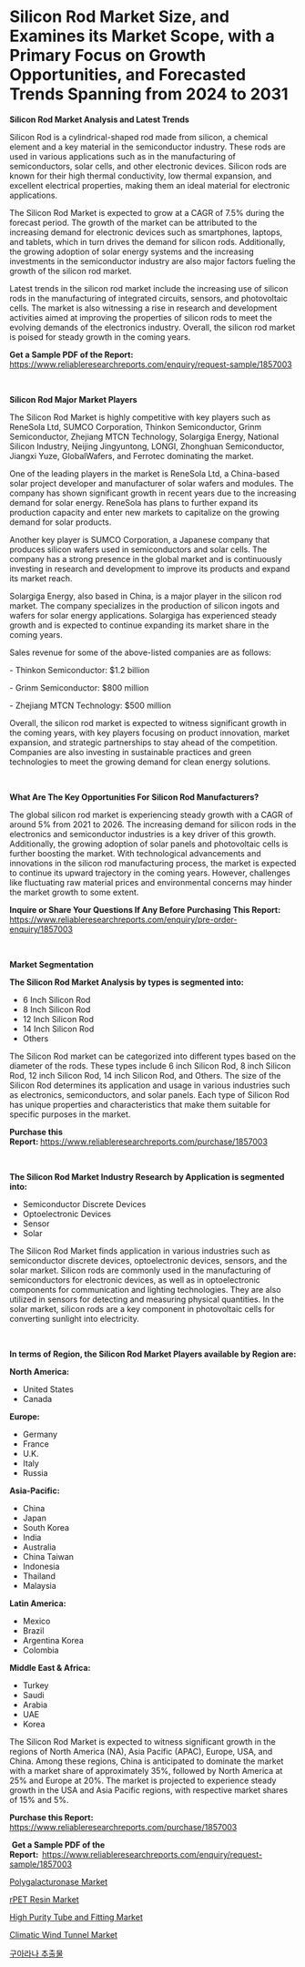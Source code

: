 <p><h1>Silicon Rod Market Size, and Examines its Market Scope, with a Primary Focus on Growth Opportunities, and Forecasted Trends Spanning from 2024 to 2031</h1></p><p><strong>Silicon Rod Market Analysis and Latest Trends</strong></p>
<p><p>Silicon Rod is a cylindrical-shaped rod made from silicon, a chemical element and a key material in the semiconductor industry. These rods are used in various applications such as in the manufacturing of semiconductors, solar cells, and other electronic devices. Silicon rods are known for their high thermal conductivity, low thermal expansion, and excellent electrical properties, making them an ideal material for electronic applications.</p><p>The Silicon Rod Market is expected to grow at a CAGR of 7.5% during the forecast period. The growth of the market can be attributed to the increasing demand for electronic devices such as smartphones, laptops, and tablets, which in turn drives the demand for silicon rods. Additionally, the growing adoption of solar energy systems and the increasing investments in the semiconductor industry are also major factors fueling the growth of the silicon rod market.</p><p>Latest trends in the silicon rod market include the increasing use of silicon rods in the manufacturing of integrated circuits, sensors, and photovoltaic cells. The market is also witnessing a rise in research and development activities aimed at improving the properties of silicon rods to meet the evolving demands of the electronics industry. Overall, the silicon rod market is poised for steady growth in the coming years.</p></p>
<p><strong>Get a Sample PDF of the Report:&nbsp;</strong> <a href="https://www.reliableresearchreports.com/enquiry/request-sample/1857003">https://www.reliableresearchreports.com/enquiry/request-sample/1857003</a></p>
<p>&nbsp;</p>
<p><strong>Silicon Rod Major Market Players</strong></p>
<p><p>The Silicon Rod Market is highly competitive with key players such as ReneSola Ltd, SUMCO Corporation, Thinkon Semiconductor, Grinm Semiconductor, Zhejiang MTCN Technology, Solargiga Energy, National Silicon Industry, Neijing Jingyuntong, LONGI, Zhonghuan Semiconductor, Jiangxi Yuze, GlobalWafers, and Ferrotec dominating the market.</p><p>One of the leading players in the market is ReneSola Ltd, a China-based solar project developer and manufacturer of solar wafers and modules. The company has shown significant growth in recent years due to the increasing demand for solar energy. ReneSola has plans to further expand its production capacity and enter new markets to capitalize on the growing demand for solar products.</p><p>Another key player is SUMCO Corporation, a Japanese company that produces silicon wafers used in semiconductors and solar cells. The company has a strong presence in the global market and is continuously investing in research and development to improve its products and expand its market reach.</p><p>Solargiga Energy, also based in China, is a major player in the silicon rod market. The company specializes in the production of silicon ingots and wafers for solar energy applications. Solargiga has experienced steady growth and is expected to continue expanding its market share in the coming years.</p><p>Sales revenue for some of the above-listed companies are as follows:</p><p>- Thinkon Semiconductor: $1.2 billion</p><p>- Grinm Semiconductor: $800 million</p><p>- Zhejiang MTCN Technology: $500 million</p><p>Overall, the silicon rod market is expected to witness significant growth in the coming years, with key players focusing on product innovation, market expansion, and strategic partnerships to stay ahead of the competition. Companies are also investing in sustainable practices and green technologies to meet the growing demand for clean energy solutions.</p></p>
<p>&nbsp;</p>
<p><strong>What Are The Key Opportunities For Silicon Rod Manufacturers?</strong></p>
<p><p>The global silicon rod market is experiencing steady growth with a CAGR of around 5% from 2021 to 2026. The increasing demand for silicon rods in the electronics and semiconductor industries is a key driver of this growth. Additionally, the growing adoption of solar panels and photovoltaic cells is further boosting the market. With technological advancements and innovations in the silicon rod manufacturing process, the market is expected to continue its upward trajectory in the coming years. However, challenges like fluctuating raw material prices and environmental concerns may hinder the market growth to some extent.</p></p>
<p><strong>Inquire or Share Your Questions If Any Before Purchasing This Report:</strong> <a href="https://www.reliableresearchreports.com/enquiry/pre-order-enquiry/1857003">https://www.reliableresearchreports.com/enquiry/pre-order-enquiry/1857003</a></p>
<p>&nbsp;</p>
<p><strong>Market Segmentation</strong></p>
<p><strong>The Silicon Rod Market Analysis by types is segmented into:</strong></p>
<p><ul><li>6 Inch Silicon Rod</li><li>8 Inch Silicon Rod</li><li>12 Inch Silicon Rod</li><li>14 Inch Silicon Rod</li><li>Others</li></ul></p>
<p><p>The Silicon Rod market can be categorized into different types based on the diameter of the rods. These types include 6 inch Silicon Rod, 8 inch Silicon Rod, 12 inch Silicon Rod, 14 inch Silicon Rod, and Others. The size of the Silicon Rod determines its application and usage in various industries such as electronics, semiconductors, and solar panels. Each type of Silicon Rod has unique properties and characteristics that make them suitable for specific purposes in the market.</p></p>
<p><strong>Purchase this Report:&nbsp;</strong><a href="https://www.reliableresearchreports.com/purchase/1857003">https://www.reliableresearchreports.com/purchase/1857003</a></p>
<p>&nbsp;</p>
<p><strong>The Silicon Rod Market Industry Research by Application is segmented into:</strong></p>
<p><ul><li>Semiconductor Discrete Devices</li><li>Optoelectronic Devices</li><li>Sensor</li><li>Solar</li></ul></p>
<p><p>The Silicon Rod Market finds application in various industries such as semiconductor discrete devices, optoelectronic devices, sensors, and the solar market. Silicon rods are commonly used in the manufacturing of semiconductors for electronic devices, as well as in optoelectronic components for communication and lighting technologies. They are also utilized in sensors for detecting and measuring physical quantities. In the solar market, silicon rods are a key component in photovoltaic cells for converting sunlight into electricity.</p></p>
<p>&nbsp;</p>
<p><strong>In terms of Region, the Silicon Rod Market Players available by Region are:</strong></p>
<p>
    <p> <strong> North America: </strong>
        <ul>
            <li>United States</li>
            <li>Canada</li>
        </ul>
        </p> 
    <p> <strong> Europe: </strong>
        <ul>
            <li>Germany</li>
            <li>France</li>
            <li>U.K.</li>
            <li>Italy</li>
            <li>Russia</li>
        </ul>
        </p> 
    <p> <strong> Asia-Pacific: </strong>
        <ul>
            <li>China</li>
            <li>Japan</li>
            <li>South Korea</li>
            <li>India</li>
            <li>Australia</li>
            <li>China Taiwan</li>
            <li>Indonesia</li>
            <li>Thailand</li>
            <li>Malaysia</li>
        </ul>
        </p> 
    <p> <strong> Latin America: </strong>
        <ul>
            <li>Mexico</li>
            <li>Brazil</li>
            <li>Argentina Korea</li>
            <li>Colombia</li>
        </ul>
        </p> 
    <p> <strong> Middle East & Africa: </strong>
        <ul>
            <li>Turkey</li>
            <li>Saudi</li>
            <li>Arabia</li>
            <li>UAE</li>
            <li>Korea</li>
        </ul>
    </p>
    </p>
<p><p>The Silicon Rod Market is expected to witness significant growth in the regions of North America (NA), Asia Pacific (APAC), Europe, USA, and China. Among these regions, China is anticipated to dominate the market with a market share of approximately 35%, followed by North America at 25% and Europe at 20%. The market is projected to experience steady growth in the USA and Asia Pacific regions, with respective market shares of 15% and 5%.</p></p>
<p><strong>Purchase this Report: </strong><a href="https://www.reliableresearchreports.com/purchase/1857003">https://www.reliableresearchreports.com/purchase/1857003</a></p>
<p>&nbsp;<strong>Get a Sample PDF of the Report:&nbsp;&nbsp;</strong><a href="https://www.reliableresearchreports.com/enquiry/request-sample/1857003">https://www.reliableresearchreports.com/enquiry/request-sample/1857003</a></p>
<p><strong></strong></p>
<p><p><a href="https://github.com/sonuprakash1/Market-Research-Report-List-1/blob/main/polygalacturonase-market.md">Polygalacturonase Market</a></p><p><a href="https://github.com/Whitneyboyettebo9kiw7yr13/Market-Research-Report-List-1/blob/main/rpet-resin-market.md">rPET Resin Market</a></p><p><a href="https://issuu.com/reportprime-2/docs/high-purity-tube-and-fitting-market-size-2030.pptx">High Purity Tube and Fitting Market</a></p><p><a href="https://issuu.com/reportprime-2/docs/climatic-wind-tunnel-market-size-2030.pptx">Climatic Wind Tunnel Market</a></p><p><a href="https://github.com/trmesnao7959541/Market-Research-Report-List-1/blob/main/6111863192096.md">구아라나 추출물</a></p></p>